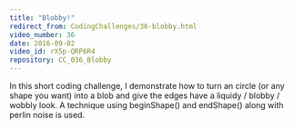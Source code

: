 ```yaml
---
title: "Blobby!"
redirect_from: CodingChallenges/36-blobby.html
video_number: 36
date: 2016-09-02
video_id: rX5p-QRP6R4
repository: CC_036_Blobby
---
```


In this short coding challenge, I demonstrate how to turn an circle (or any shape you want) into a blob and give the edges have a liquidy / blobby / wobbly look.  A technique using beginShape() and endShape() along with perlin noise is used.
